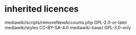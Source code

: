 # inherited licences
mediawiki/scripts/removeNewAccounts.php		GPL-2.0-or-later
mediawiki/styles							CC-BY-SA-4.0
mediawiki-base/								GPL-3.0-only